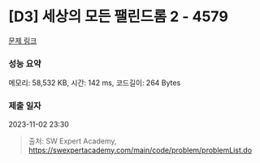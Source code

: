 # [D3] 세상의 모든 팰린드롬 2 - 4579 

[문제 링크](https://swexpertacademy.com/main/code/problem/problemDetail.do?contestProbId=AWQAz7IqAH8DFAWh) 

### 성능 요약

메모리: 58,532 KB, 시간: 142 ms, 코드길이: 264 Bytes

### 제출 일자

2023-11-02 23:30



> 출처: SW Expert Academy, https://swexpertacademy.com/main/code/problem/problemList.do